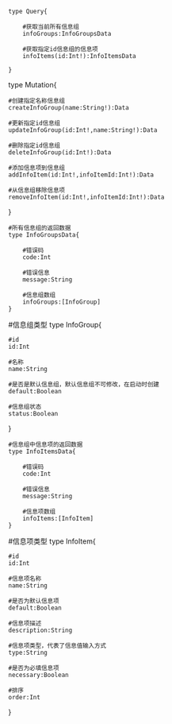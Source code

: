 ```
type Query{

    #获取当前所有信息组
    infoGroups:InfoGroupsData

    #获取指定id信息组的信息项
    infoItems(id:Int!):InfoItemsData

}
```
type Mutation{

    #创建指定名称信息组
    createInfoGroup(name:String!):Data

    #更新指定id信息组
    updateInfoGroup(id:Int!,name:String!):Data

    #删除指定id信息组
    deleteInfoGroup(id:Int!):Data

    #添加信息项到信息组
    addInfoItem(id:Int!,infoItemId:Int!):Data

    #从信息组移除信息项
    removeInfoItem(id:Int!,infoItemId:Int!):Data
}
```
#所有信息组的返回数据
type InfoGroupsData{

    #错误码
    code:Int

    #错误信息
    message:String

    #信息组数组
    infoGroups:[InfoGroup]
}
```
#信息组类型
type InfoGroup{

    #id
    id:Int

    #名称
    name:String

    #是否是默认信息组，默认信息组不可修改，在启动时创建
    default:Boolean

    #信息组状态
    status:Boolean
}
```
#信息组中信息项的返回数据
type InfoItemsData{

    #错误码
    code:Int

    #错误信息
    message:String

    #信息项数组
    infoItems:[InfoItem]
}
```
#信息项类型
type InfoItem{

    #id
    id:Int

    #信息项名称
    name:String

    #是否为默认信息项
    default:Boolean

    #信息项描述
    description:String

    #信息项类型，代表了信息值输入方式
    type:String

    #是否为必填信息项
    necessary:Boolean

    #排序
    order:Int
}
```